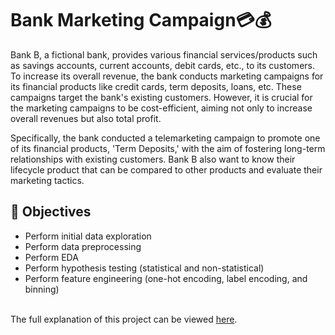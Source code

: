 # Bank Marketing Campaign💳💰

Bank B, a fictional bank, provides various financial services/products such as savings accounts, current accounts, debit cards, etc., to its customers. To increase its overall revenue, the bank conducts marketing campaigns for its financial products like credit cards, term deposits, loans, etc. These campaigns target the bank's existing customers. However, it is crucial for the marketing campaigns to be cost-efficient, aiming not only to increase overall revenues but also total profit.

Specifically, the bank conducted a telemarketing campaign to promote one of its financial products, 'Term Deposits,' with the aim of fostering long-term relationships with existing customers. Bank B also want to know their lifecycle product that can be compared to other products and evaluate their marketing tactics.

## 📌 Objectives
*   Perform initial data exploration
*   Perform data preprocessing
*   Perform EDA
*   Perform hypothesis testing (statistical and non-statistical)
*   Perform feature engineering (one-hot encoding, label encoding, and binning)
<br><br>


The full explanation of this project can be viewed [here](https://docs.google.com/presentation/d/1S__dvT_SuF-DcmORy019T-5DmHL09bBK/edit?usp=sharing&ouid=110400976351407872936&rtpof=true&sd=true).
